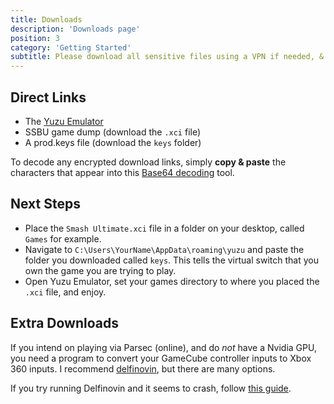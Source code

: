 ```yaml
---
title: Downloads
description: 'Downloads page'
position: 3
category: 'Getting Started'
subtitle: Please download all sensitive files using a VPN if needed, & do not redistribute them.
---
```


## Direct Links
- The [Yuzu Emulator](https://yuzu-emu.org/downloads/)
- SSBU <expandable-link opt="game">game dump</expandable-link> (download the `.xci` file)
- A <expandable-link opt="prod">prod.keys</expandable-link> file (download the `keys` folder)

<alert type="info">
  To decode any encrypted download links, simply <b>copy & paste</b> the characters that appear into this <a href="https://www.base64decode.org" title="Base64 Decoder" target="_blank">Base64 decoding</a> tool.
</alert>

## Next Steps
- Place the ```Smash Ultimate.xci``` file in a folder on your desktop, called `Games` for example.
- Navigate to `C:\Users\YourName\AppData\roaming\yuzu` and paste the folder you downloaded called `keys`. This tells the virtual switch that you own the game you are trying to play.
- Open Yuzu Emulator, set your games directory to where you placed the ```.xci``` file, and enjoy.


## Extra Downloads
If you intend on playing via Parsec (online), and do _not_ have a Nvidia GPU, you need a program to convert your GameCube controller inputs to Xbox 360 inputs. I recommend [delfinovin](https://github.com/Struggleton/Delfinovin/releases/download/v0.02/Delfinovin.zip), but there are many options.

If you try running Delfinovin and it seems to crash, follow [this guide](https://www.youtube.com/watch?v=bi2hf6VxmiI).
